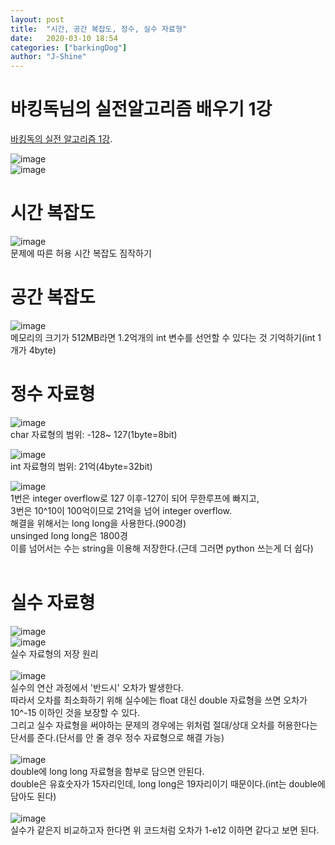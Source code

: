 ```yaml
---
layout: post
title:  "시간, 공간 복잡도, 정수, 실수 자료형"
date:   2020-03-10 18:54
categories: ["barkingDog"]
author: "J-Shine"
---
```


# 바킹독님의 실전알고리즘 배우기 1강
[바킹독의 실전 알고리즘 1강](https://blog.encrypted.gg/922).  
  
![image](https://user-images.githubusercontent.com/61873510/86477025-99aef680-bd82-11ea-9e82-2a7bb7429dc8.png)  
![image](https://user-images.githubusercontent.com/61873510/86477108-bc410f80-bd82-11ea-9745-b59bece9660d.png)<br>
# 시간 복잡도  
![image](https://user-images.githubusercontent.com/61873510/86475390-89494c80-bd7f-11ea-9b06-df055ab3f8c5.png)  
문제에 따른 허용 시간 복잡도 짐작하기    
# 공간 복잡도  
![image](https://user-images.githubusercontent.com/61873510/86477221-f1e5f880-bd82-11ea-9559-e421fb29a02d.png)   
메모리의 크기가 512MB라면 1.2억개의 int 변수를 선언할 수 있다는 것 기억하기(int 1개가 4byte)     
# 정수 자료형  

![image](https://user-images.githubusercontent.com/61873510/86479959-1395ae80-bd88-11ea-8f66-ab4ac409888b.png)   
char 자료형의 범위: -128~ 127(1byte=8bit)   

![image](https://user-images.githubusercontent.com/61873510/86480202-7dae5380-bd88-11ea-9523-5540fa4c614a.png)   
int 자료형의 범위: 21억(4byte=32bit)  

![image](https://user-images.githubusercontent.com/61873510/86480508-17760080-bd89-11ea-9912-a25bf97d9cf1.png)  
1번은 integer overflow로 127 이후-127이 되어 무한루프에 빠지고,   
3번은 10^10이 100억이므로 21억을 넘어 integer overflow.   
해결을 위해서는 long long을 사용한다.(900경)  
unsinged long long은 1800경  
이를 넘어서는 수는 string을 이용해 저장한다.(근데 그러면 python 쓰는게 더 쉽다)<br><br>

# 실수 자료형  
  
![image](https://user-images.githubusercontent.com/61873510/86508133-a67e2980-be18-11ea-92d1-a9c52643b8e4.png)<br>
![image](https://user-images.githubusercontent.com/61873510/86508222-345a1480-be19-11ea-9a9e-a77a5aec64ba.png)<br>
실수 자료형의 저장 원리<br><br>
![image](https://user-images.githubusercontent.com/61873510/86508232-4cca2f00-be19-11ea-826f-da2606c0488b.png)<br>
실수의 연산 과정에서 '반드시' 오차가 발생한다.<br>
따라서 오차를 최소화하기 위해 실수에는 float 대신 double 자료형을 쓰면 오차가 10^-15 이하인 것을 보장할 수 있다.<br>
그리고 실수 자료형을 써야하는 문제의 경우에는 위처럼 절대/상대 오차를 허용한다는 단서를 준다.(단서를 안 줄 경우 정수 자료형으로 해결 가능)<br><br>
![image](https://user-images.githubusercontent.com/61873510/86508409-cc0c3280-be1a-11ea-9764-16e5e0bf9a14.png)<br>
double에 long long 자료형을 함부로 담으면 안된다.<br>
double은 유효숫자가 15자리인데, long long은 19자리이기 때문이다.(int는 double에 담아도 된다)<br><br>
![image](https://user-images.githubusercontent.com/61873510/86508516-9fa4e600-be1b-11ea-88a5-5ff6d24f030f.png)<br>
실수가 같은지 비교하고자 한다면 위 코드처럼 오차가 1-e12 이하면 같다고 보면 된다.<br>




